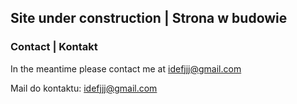 ## Site under construction | Strona w budowie

### Contact | Kontakt

In the meantime please contact me at <idefjjj@gmail.com> 

Mail do kontaktu: <idefjjj@gmail.com>
